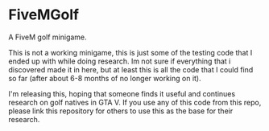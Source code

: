 # FiveMGolf
A FiveM golf minigame.


This is not a working minigame, this is just some of the testing code that I ended up with while doing research.
Im not sure if everything that i discovered made it in here, but at least this is all the code that I could find so far (after about 6-8 months of no longer working on it).

I'm releasing this, hoping that someone finds it useful and continues research on golf natives in GTA V.
If you use any of this code from this repo, please link this repository for others to use this as the base for their research.


